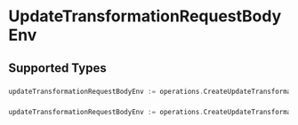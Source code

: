 # UpdateTransformationRequestBodyEnv


## Supported Types

### 

```go
updateTransformationRequestBodyEnv := operations.CreateUpdateTransformationRequestBodyEnvStr(string{/* values here */})
```

### 

```go
updateTransformationRequestBodyEnv := operations.CreateUpdateTransformationRequestBodyEnvFloat32(float32{/* values here */})
```

